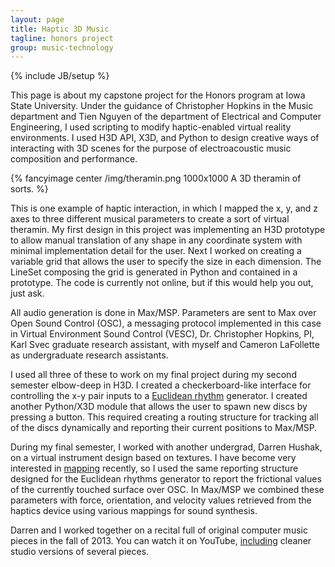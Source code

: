 ```yaml
---
layout: page
title: Haptic 3D Music
tagline: honors project
group: music-technology
---
```

{% include JB/setup %}
 
This page is about my capstone project for the Honors program at Iowa State University. Under the guidance of Christopher Hopkins in the Music department and Tien Nguyen of the department of Electrical and Computer Engineering, I used scripting to modify haptic-enabled virtual reality environments. I used H3D API, X3D, and Python to design creative ways of interacting with 3D scenes for the purpose of electroacoustic music composition and performance. 

{% fancyimage center /img/theramin.png 1000x1000 A 3D theramin of sorts. %}

This is one example of haptic interaction, in which I mapped the x, y, and z axes to three different musical parameters to create a sort of virtual theramin. My first design in this project was implementing an H3D prototype to allow manual translation of any shape in any coordinate system with minimal implementation detail for the user. Next I worked on creating a variable grid that allows the user to specify the size in each dimension. The LineSet composing the grid is generated in Python and contained in a prototype. The code is currently not online, but if this would help you out, just ask.

All audio generation is done in Max/MSP. Parameters are sent to Max over Open Sound Control (OSC), a messaging protocol implemented in this case in Virtual Environment Sound Control (VESC), Dr. Christopher Hopkins, PI, Karl Svec graduate research assistant, with myself and Cameron LaFollette as undergraduate research assistants.

I used all three of these to work on my final project during my second semester elbow-deep in H3D. I created a checkerboard-like interface for controlling the x-y pair inputs to a [Euclidean rhythm](http://www.hisschemoller.com/2011/euclidean-rhythms/) generator. I created another Python/X3D module that allows the user to spawn new discs by pressing a button. This required creating a routing structure for tracking all of the discs dynamically and reporting their current positions to Max/MSP.

During my final semester, I worked with another undergrad, Darren Hushak, on a virtual instrument design based on textures. I have become very interested in [mapping](http://delivery.acm.org/10.1145/1090000/1085207/p1-hunt.pdf?ip=65.110.254.40&acc=ACTIVE%20SERVICE&CFID=251752148&CFTOKEN=87889625&__acm__=1357930181_e70cb6d6d87420859d3df035d906b669) recently, so I used the same reporting
structure designed for the Euclidean rhythms generator to report the frictional values of the currently touched surface over OSC. In Max/MSP we combined these parameters with force, orientation, and velocity values retrieved from the haptics device using various mappings for sound synthesis.

Darren and I worked together on a recital full of original computer music pieces in the fall of 2013. You can watch it on YouTube, [including](http://www.youtube.com/c/curtisullerich) cleaner studio versions of several pieces.

